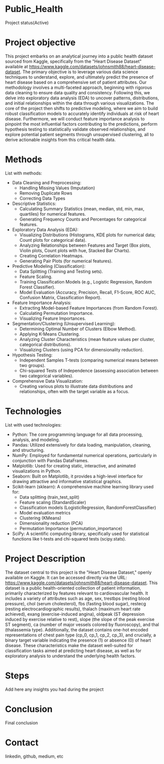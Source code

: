 # Public_Health
  Project status(Active)

# Project objective
  This project embarks on an analytical journey into a public health dataset sourced from Kaggle, specifically from the "Heart Disease Dataset" available at https://www.kaggle.com/datasets/johnsmith88/heart-disease-dataset. The primary objective is to leverage various data science techniques to understand, explore, and ultimately predict the presence of heart disease based on a comprehensive set of patient attributes. Our methodology involves a multi-faceted approach, beginning with rigorous data cleaning to ensure data quality and consistency. Following this, we delve into exploratory data analysis (EDA) to uncover patterns, distributions, and initial relationships within the data through various visualizations. The core of the project then shifts to predictive modeling, where we aim to build robust classification models to accurately identify individuals at risk of heart disease. Furthermore, we will conduct feature importance analysis to pinpoint the most influential factors contributing to the predictions, perform hypothesis testing to statistically validate observed relationships, and explore potential patient segments through unsupervised clustering, all to derive actionable insights from this critical health data.

# Methods
  List with methods:
  - Data Cleaning and Preprocessing:
    - Handling Missing Values (Imputation)
    - Removing Duplicate Rows
    - Correcting Data Types
  - Descriptive Statistics:
    - Calculating Summary Statistics (mean, median, std, min, max, quartiles) for numerical features.
    - Generating Frequency Counts and Percentages for categorical features.
  - Exploratory Data Analysis (EDA):
    - Visualizing Distributions (Histograms, KDE plots for numerical data; Count plots for categorical data).
    - Analyzing Relationships between Features and Target (Box plots, Violin plots, Count plots with hue, Stacked Bar Charts).
    - Creating Correlation Heatmaps.
    - Generating Pair Plots (for numerical features).
  - Predictive Modeling (Classification):
    - Data Splitting (Training and Testing sets).
    - Feature Scaling.
    - Training Classification Models (e.g., Logistic Regression, Random Forest Classifier).
    - Model Evaluation (Accuracy, Precision, Recall, F1-Score, ROC AUC, Confusion Matrix, Classification Report).
  - Feature Importance Analysis:
    - Extracting Model-based Feature Importances (from Random Forest).
    - Calculating Permutation Importance.
    - Visualizing Feature Importances.
  - Segmentation/Clustering (Unsupervised Learning):
    - Determining Optimal Number of Clusters (Elbow Method).
    - Applying K-Means Clustering.
    - Analyzing Cluster Characteristics (mean feature values per cluster, categorical distributions).
    - Visualizing Clusters (using PCA for dimensionality reduction).
  - Hypothesis Testing:
    - Independent Samples T-tests (comparing numerical means between two groups).
    - Chi-squared Tests of Independence (assessing association between two categorical variables).
  - Comprehensive Data Visualization:
    - Creating various plots to illustrate data distributions and relationships, often with the target variable as a focus.

# Technologies 
  List with used technologies:
  - Python: The core programming language for all data processing, analysis, and modeling.
  - Pandas: Utilized extensively for data loading, manipulation, cleaning, and structuring.
  - NumPy: Employed for fundamental numerical operations, particularly in conjunction with Pandas DataFrames.
  - Matplotlib: Used for creating static, interactive, and animated visualizations in Python.
  - Seaborn: Built on Matplotlib, it provides a high-level interface for drawing attractive and informative statistical graphics.
  - Scikit-learn (sklearn): A comprehensive machine learning library used for:
    - Data splitting (train_test_split)
    - Feature scaling (StandardScaler)
    - Classification models (LogisticRegression, RandomForestClassifier)
    - Model evaluation metrics
    - Clustering (KMeans)
    - Dimensionality reduction (PCA)
    - Permutation Importance (permutation_importance)
  - SciPy: A scientific computing library, specifically used for statistical functions like t-tests and chi-squared tests (scipy.stats).

# Project Description
  The dataset central to this project is the "Heart Disease Dataset," openly available on Kaggle. It can be accessed directly via the URL: https://www.kaggle.com/datasets/johnsmith88/heart-disease-dataset. This dataset is a public health-oriented collection of patient information, primarily characterized by features relevant to cardiovascular health. It includes a variety of attributes such as age, sex, trestbps (resting blood pressure), chol (serum cholesterol), fbs (fasting blood sugar), restecg (resting electrocardiographic results), thalach (maximum heart rate achieved), exang (exercise-induced angina), oldpeak (ST depression induced by exercise relative to rest), slope (the slope of the peak exercise ST segment), ca (number of major vessels colored by fluoroscopy), and thal (thalassemia type). Additionally, the dataset contains one-hot encoded representations of chest pain type (cp_0, cp_1, cp_2, cp_3), and crucially, a binary target variable indicating the presence (1) or absence (0) of heart disease. These characteristics make the dataset well-suited for classification tasks aimed at predicting heart disease, as well as for exploratory analysis to understand the underlying health factors.

# Steps
  Add here any insights you had during the project

# Conclusion
  Final conclusion
  
# Contact
  linkedin, github, medium, etc 